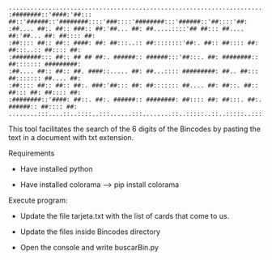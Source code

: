     ..........................................................................................
    :########::'####:'##::: ##::'######::'########::::'###::::'########:::'######::'##::::'##:
    :##.... ##:. ##:: ###:: ##:'##... ##: ##.....::::'## ##::: ##.... ##:'##... ##: ##:::: ##:
    :##:::: ##:: ##:: ####: ##: ##:::..:: ##::::::::'##:. ##:: ##:::: ##: ##:::..:: ##:::: ##:
    :########::: ##:: ## ## ##:. ######:: ######:::'##:::. ##: ########:: ##::::::: #########:
    :##.... ##:: ##:: ##. ####::..... ##: ##...:::: #########: ##.. ##::: ##::::::: ##.... ##:
    :##:::: ##:: ##:: ##:. ###:'##::: ##: ##::::::: ##.... ##: ##::. ##:: ##::: ##: ##:::: ##:
    :########::'####: ##::. ##:. ######:: ########: ##:::: ##: ##:::. ##:. ######:: ##:::: ##:
    ........:::....::..::::..:::......:::........::..:::::..::..:::::..:::......:::..:::::..:: 
This tool facilitates the search of the 6 digits of the Bincodes by pasting the text in a document with txt extension.

Requirements

 - Have installed python

 - Have installed colorama --> pip install colorama 

Execute program:

 - Update the file tarjeta.txt with the list of cards that come to us.
 
 - Update the files inside Bincodes directory
 
 - Open the console and write buscarBin.py

